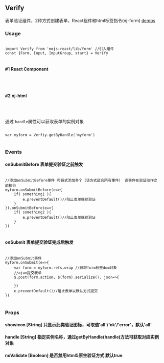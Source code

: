 ## Verify

表单验证组件，2种方式创建表单，React组件和html标签指令(nj-form)
<a href="doc/form/normal.html">demos</a>

### Usage 
<pre><code class="language-javascript">
import Verify from 'nojs-react/lib/form' //引入组件
const {Form, Input, InputGroup, start} = Verify
</code>
</pre>


#### #1 React Component
<pre><code class="language-javascript"><script type="text/code">
var myform = ReactDOM.render((
    <Form className="nj-form" action="" method="post">
        <Input type="text" defaultValue="hello" required />
    </Form>
), document.getElementById('form-selector'))
</script></code>
</pre>

#### #2 nj-html
<pre><code class="language-html"><script type="text/code">
<!--通过nj-html指令在html文件中直接创建表单-->
<nj-form class="nj-form" action="" method="post" handle="myform">
    username: <nj-input class="text" name="username" defaultValue="lilei" required nj-minlength="4" nj-maxlength="16"></nj-input>
    email: <nj-input class="text" name="email" type="email" required></nj-input>
    skills: 
    <nj-input-group required nj-minlength="2">
        <nj-input class="checkbox" name="skill[]" value="1">html</nj-input>
        <nj-input class="checkbox" name="skill[]" value="2">css</nj-input>
        <nj-input class="checkbox" name="skill[]" value="3">javascript</nj-input>
    </nj-input-group>
</nj-form>
</script></code>
</pre>

通过 <code>handle</code>属性可以获取表单的实例对象
<pre><code class="language-javascript">
var myform = Verfiy.getByHandle('myform')
</code>
</pre>



### Events

#### onSubmitBefore <span>表单提交验证之前触发</span>
<pre><code class="language-javascript">
//添加onSubmitBefore事件 可链式添加多个（该方式适合所有事件） 该事件在验证动作之前执行
myform.onSubmitBefore(e=>{
    if( something1 ){
        e.preventDefault()//阻止表单继续验证
    }
}).onSubmitBefore(e=>{
    if( something2 ){
        e.preventDefault()//阻止表单继续验证
    }
})
</code>
</pre>

#### onSubmit <span>表单提交验证完成后触发</span>
<pre><code class="language-javascript">
//添加onSubmit事件 
myform.onSubmit(e=>{
    var form = myform.refs.wrap //获取form标签dom对象
    //ajax提交表单
    $.post(form.action, $(form).serialize(), json=>{

    }) 
    e.preventDefault()//阻止表单以默认方式提交
})
</code>
</pre>


### Props

#### showicon <span>[String] 只显示此类验证图标，可取值'all'/'ok'/'error'，默认'all'</span>
#### handle <span>[String] 指定实例名称，通过getByHandle(handle)方法可获取对应实例对象</span>
#### noValidate <span>[Boolean] 是否禁用html5原生验证方式 默认true</span>

